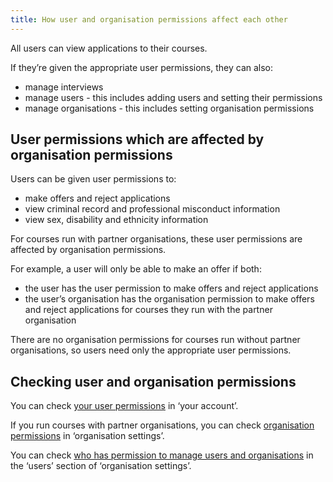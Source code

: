 ```yaml
---
title: How user and organisation permissions affect each other
---
```


All users can view applications to their courses.

If they’re given the appropriate user permissions, they can also:

- manage interviews
- manage users - this includes adding users and setting their permissions
- manage organisations - this includes setting organisation permissions

## User permissions which are affected by organisation permissions

Users can be given user permissions to:

- make offers and reject applications
- view criminal record and professional misconduct information
- view sex, disability and ethnicity information

For courses run with partner organisations, these user permissions are affected by organisation permissions.

For example, a user will only be able to make an offer if both:

- the user has the user permission to make offers and reject applications
- the user’s organisation has the organisation permission to make offers and reject applications for courses they run with the partner organisation

There are no organisation permissions for courses run without partner organisations, so users need only the appropriate user permissions.

## Checking user and organisation permissions

You can check [your user permissions](/account/permissions) in ‘your account’.

If you run courses with partner organisations, you can check [organisation permissions](/organisation-settings/ec8968fc-ca66-41a4-946b-9e1dc7633d64/organisational-permissions) in ‘organisation settings’.

You can check [who has permission to manage users and organisations](/organisation-settings/ec8968fc-ca66-41a4-946b-9e1dc7633d64/users) in the ‘users’ section of ‘organisation settings’.
